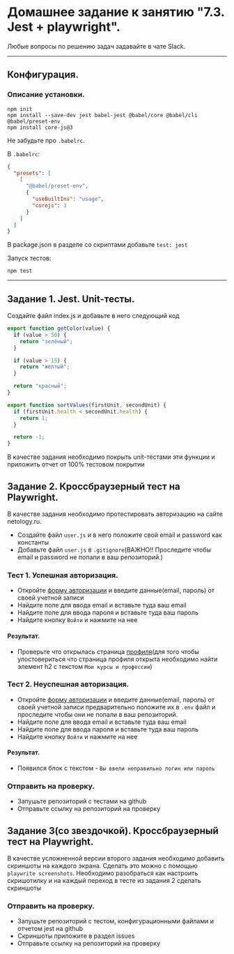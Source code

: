 # Домашнее задание к занятию "7.3. Jest + playwright".

Любые вопросы по решению задач задавайте в чате Slack.

---

## Конфигурация.

### Описание установки.

```shell
npm init
npm install --save-dev jest babel-jest @babel/core @babel/cli @babel/preset-env
npm install core-js@3
```

Не забудьте про `.babelrc`.

В `.babelrc`:

```json
{
  "presets": [
    [
      "@babel/preset-env",
      {
        "useBuiltIns": "usage",
        "corejs": 3
      }
    ]
  ]
}
```

В package.json в разделе со скриптами добавьте `test: jest`

Запуск тестов:

```shell
npm test
```

---

## Задание 1. Jest. Unit-тесты.

Создайте файл index.js и добавьте в него следующий код

```javascript
export function getColor(value) {
  if (value > 50) {
    return "зелёный";
  }

  if (value > 15) {
    return "жёлтый";
  }

  return "красный";
}

export function sortValues(firstUnit, secondUnit) {
  if (firstUnit.health < secondUnit.health) {
    return 1;
  }

  return -1;
}
```

В качестве задания необходимо покрыть unit-тестами эти функции и приложить отчет от 100% тестовом покрытии

## Задание 2. Кроссбраузерный тест на Playwright.

В качестве задания необходимо протестировать авторизацию на сайте netology.ru.

- Cоздайте файл `user.js` и в него положите свой email и password как константы
- Добавьте файл `user.js` в `.gitignore`(ВАЖНО!! Проследите чтобы email и password не попали в ваш репозиторий.)

### Тест 1. Успешная авторизация.

- Откройте [форму авторизации](https://netology.ru/?modal=sign_in) и введите данные(email, пароль) от своей учетной записи
- Найдите поле для ввода email и вставьте туда ваш email
- Найдите поле для ввода пароля и вставьте туда ваш пароль
- Найдите кнопку `Войти` и нажмите на нее

#### Результат.

- Проверьте что открылась страница [профиля](https://netology.ru/profile)(для того чтобы улостовериться что страница профиля открыта необходимо найти элемент h2 с текстом `Мои курсы и профессии`)

### Тест 2. Неуспешная авторизация.

- Откройте [форму авторизации](https://netology.ru/?modal=sign_in) и введите данные(email, пароль) от своей учетной записи предварительно положите их в `.env` файл и проследите чтобы они не попали в ваш репозиторий.
- Найдите поле для ввода email и вставьте туда ваш email
- Найдите поле для ввода пароля и вставьте туда ваш пароль
- Найдите кнопку `Войти` и нажмите на нее

#### Результат.

- Появился блок с текстом - `Вы ввели неправильно логин или пароль`

### Отправить на проверку.

- Запушьте репозиторий с тестами на github
- Отправьте ссылку на репозиторий на проверку

## Задание 3(со звездочкой). Кроссбраузерный тест на Playwright.

В качестве усложненной версии второго задания необходимо добавить скриншоты на каждого экрана. Сделать это можно с помощью `playwrite screenshots`. Необходимо разобраться как настроить скришотилку и на каждый переход в тесте из задания 2 сделать скриншоты

### Отправить на проверку.

- Запушьте репозиторий с тестом, конфигурационными файлами и отчетом jest на github
- Скриншоты приложите в раздел issues
- Отправьте ссылку на репозиторий на проверку
